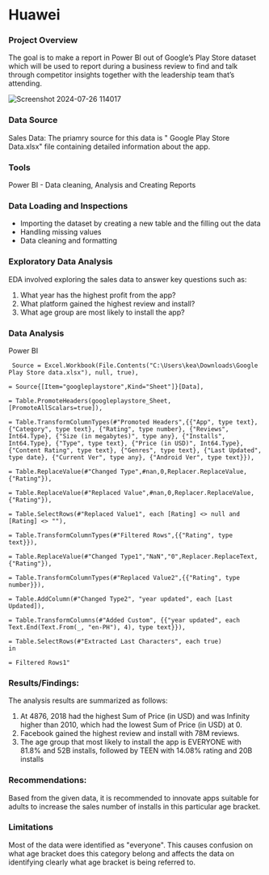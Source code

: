# Huawei

### Project Overview

The goal is to make a report in Power BI out of Google’s Play Store dataset which will be used to report during a business review to find and talk through competitor insights together with the leadership team that’s attending.

![Screenshot 2024-07-26 114017](https://github.com/user-attachments/assets/5fa116e9-640a-4970-9fb0-449aade66a4e)


### Data Source

Sales Data: The priamry source for this data is " Google Play Store Data.xlsx" file containing detailed information about the app.

### Tools

Power BI - Data cleaning, Analysis and Creating Reports

### Data Loading and Inspections

- Importing the dataset by creating a new table and the filling out the data
- Handling missing values
- Data cleaning and formatting

### Exploratory Data Analysis

EDA involved exploring the sales data to answer key questions such as:

1. What year has the highest profit from the app?
2. What platform gained the highest review and install?
3. What age group are most likely to install the app?

### Data Analysis

Power BI

```
 Source = Excel.Workbook(File.Contents("C:\Users\kea\Downloads\Google Play Store data.xlsx"), null, true),

= Source{[Item="googleplaystore",Kind="Sheet"]}[Data],

= Table.PromoteHeaders(googleplaystore_Sheet, [PromoteAllScalars=true]),

= Table.TransformColumnTypes(#"Promoted Headers",{{"App", type text}, {"Category", type text}, {"Rating", type number}, {"Reviews", Int64.Type}, {"Size (in megabytes)", type any}, {"Installs", Int64.Type}, {"Type", type text}, {"Price (in USD)", Int64.Type}, {"Content Rating", type text}, {"Genres", type text}, {"Last Updated", type date}, {"Current Ver", type any}, {"Android Ver", type text}}),

= Table.ReplaceValue(#"Changed Type",#nan,0,Replacer.ReplaceValue,{"Rating"}),

= Table.ReplaceValue(#"Replaced Value",#nan,0,Replacer.ReplaceValue,{"Rating"}),

= Table.SelectRows(#"Replaced Value1", each [Rating] <> null and [Rating] <> ""),

= Table.TransformColumnTypes(#"Filtered Rows",{{"Rating", type text}}),

= Table.ReplaceValue(#"Changed Type1","NaN","0",Replacer.ReplaceText,{"Rating"}),

= Table.TransformColumnTypes(#"Replaced Value2",{{"Rating", type number}}),

= Table.AddColumn(#"Changed Type2", "year updated", each [Last Updated]),

= Table.TransformColumns(#"Added Custom", {{"year updated", each Text.End(Text.From(_, "en-PH"), 4), type text}}),

= Table.SelectRows(#"Extracted Last Characters", each true)
in

= Filtered Rows1"
```

### Results/Findings:

The analysis results are summarized as follows:
1. ﻿At 4876, 2018 had the highest Sum of Price (in USD) and was Infinity higher than 2010, which had the lowest Sum of Price (in USD) at 0.
2. ﻿Facebook gained the highest review and install with 78M reviews.
3. ﻿The age group that most likely to install the app is EVERYONE with 81.8% and 52B installs, followed by TEEN with 14.08% rating and 20B installs

### Recommendations:

Based from the given data, it is recommended to innovate apps suitable for adults to increase the sales number of installs in this particular age bracket.

### Limitations

Most of the data were identified as "everyone". This causes confusion on what age bracket does this category belong and affects the data on identifying clearly what age bracket is being referred to.

